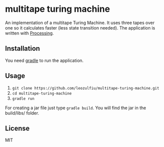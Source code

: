 # multitape turing machine

An implementation of a multitape Turing Machine. It uses three tapes over one so it calculates faster (less state transition needed). The application is written with [Processing](http://processing.org/).

## Installation

You need [gradle](http://gradle.org/) to run the application.

## Usage

1. `git clone https://github.com/leozulfiu/multitape-turing-machine.git`
2. `cd multitape-turing-machine`
3. `gradle run`

For creating a jar file just type `gradle build`. You will find the jar in the build/libs/ folder.

## License

MIT
